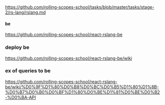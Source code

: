 
https://github.com/rolling-scopes-school/tasks/blob/master/tasks/stage-2/rs-lang/rslang.md


#### be
https://github.com/rolling-scopes-school/react-rslang-be

### deploy be
https://github.com/rolling-scopes-school/react-rslang-be/wiki

### ex of queries to be
https://github.com/rolling-scopes-school/react-rslang-be/wiki/%D0%9F%D1%80%D0%B8%D0%BC%D0%B5%D1%80%D1%8B-%D0%B7%D0%B0%D0%BF%D1%80%D0%BE%D1%81%D0%BE%D0%B2-%D0%BA-API

